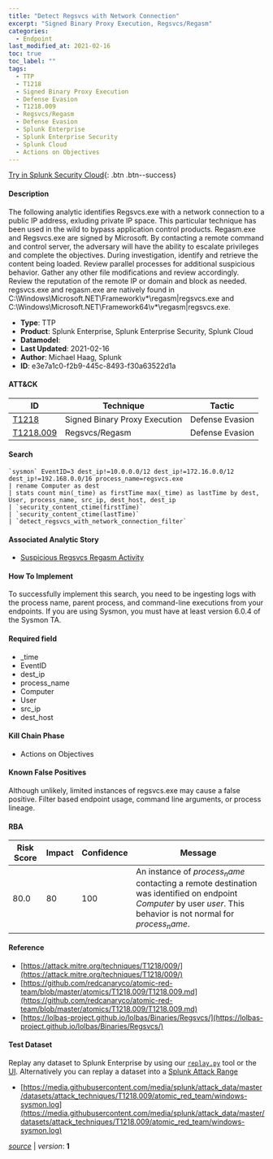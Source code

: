 ```yaml
---
title: "Detect Regsvcs with Network Connection"
excerpt: "Signed Binary Proxy Execution, Regsvcs/Regasm"
categories:
  - Endpoint
last_modified_at: 2021-02-16
toc: true
toc_label: ""
tags:
  - TTP
  - T1218
  - Signed Binary Proxy Execution
  - Defense Evasion
  - T1218.009
  - Regsvcs/Regasm
  - Defense Evasion
  - Splunk Enterprise
  - Splunk Enterprise Security
  - Splunk Cloud
  - Actions on Objectives
---
```




[Try in Splunk Security Cloud](https://www.splunk.com/en_us/cyber-security.html){: .btn .btn--success}

#### Description

The following analytic identifies Regsvcs.exe with a network connection to a public IP address, exluding private IP space. This particular technique has been used in the wild to bypass application control products. Regasm.exe and Regsvcs.exe are signed by Microsoft. By contacting a remote command and control server, the adversary will have the ability to escalate privileges and complete the objectives. During investigation, identify and retrieve the content being loaded. Review parallel processes for additional suspicious behavior. Gather any other file modifications and review accordingly. Review the reputation of the remote IP or domain and block as needed. regsvcs.exe and regasm.exe are natively found in C:\Windows\Microsoft.NET\Framework\v*\regasm|regsvcs.exe and C:\Windows\Microsoft.NET\Framework64\v*\regasm|regsvcs.exe.

- **Type**: TTP
- **Product**: Splunk Enterprise, Splunk Enterprise Security, Splunk Cloud
- **Datamodel**: 
- **Last Updated**: 2021-02-16
- **Author**: Michael Haag, Splunk
- **ID**: e3e7a1c0-f2b9-445c-8493-f30a63522d1a


#### ATT&CK

| ID          | Technique   | Tactic         |
| ----------- | ----------- | -------------- |
| [T1218](https://attack.mitre.org/techniques/T1218/) | Signed Binary Proxy Execution | Defense Evasion |
| [T1218.009](https://attack.mitre.org/techniques/T1218/009/) | Regsvcs/Regasm | Defense Evasion |


#### Search

```
`sysmon` EventID=3 dest_ip!=10.0.0.0/12 dest_ip!=172.16.0.0/12 dest_ip!=192.168.0.0/16 process_name=regsvcs.exe 
| rename Computer as dest 
| stats count min(_time) as firstTime max(_time) as lastTime by dest, User, process_name, src_ip, dest_host, dest_ip 
| `security_content_ctime(firstTime)` 
| `security_content_ctime(lastTime)` 
| `detect_regsvcs_with_network_connection_filter`
```

#### Associated Analytic Story
* [Suspicious Regsvcs Regasm Activity](/stories/suspicious_regsvcs_regasm_activity)


#### How To Implement
To successfully implement this search, you need to be ingesting logs with the process name, parent process, and command-line executions from your endpoints. If you are using Sysmon, you must have at least version 6.0.4 of the Sysmon TA.

#### Required field
* _time
* EventID
* dest_ip
* process_name
* Computer
* User
* src_ip
* dest_host


#### Kill Chain Phase
* Actions on Objectives


#### Known False Positives
Although unlikely, limited instances of regsvcs.exe may cause a false positive. Filter based endpoint usage, command line arguments, or process lineage.


#### RBA

| Risk Score  | Impact      | Confidence   | Message      |
| ----------- | ----------- |--------------|--------------|
| 80.0 | 80 | 100 | An instance of $process_name$ contacting a remote destination was identified on endpoint $Computer$ by user $user$. This behavior is not normal for $process_name$. |





#### Reference

* [https://attack.mitre.org/techniques/T1218/009/](https://attack.mitre.org/techniques/T1218/009/)
* [https://github.com/redcanaryco/atomic-red-team/blob/master/atomics/T1218.009/T1218.009.md](https://github.com/redcanaryco/atomic-red-team/blob/master/atomics/T1218.009/T1218.009.md)
* [https://lolbas-project.github.io/lolbas/Binaries/Regsvcs/](https://lolbas-project.github.io/lolbas/Binaries/Regsvcs/)



#### Test Dataset
Replay any dataset to Splunk Enterprise by using our [`replay.py`](https://github.com/splunk/attack_data#using-replaypy) tool or the [UI](https://github.com/splunk/attack_data#using-ui).
Alternatively you can replay a dataset into a [Splunk Attack Range](https://github.com/splunk/attack_range#replay-dumps-into-attack-range-splunk-server)

* [https://media.githubusercontent.com/media/splunk/attack_data/master/datasets/attack_techniques/T1218.009/atomic_red_team/windows-sysmon.log](https://media.githubusercontent.com/media/splunk/attack_data/master/datasets/attack_techniques/T1218.009/atomic_red_team/windows-sysmon.log)



[*source*](https://github.com/splunk/security_content/tree/develop/detections/endpoint/detect_regsvcs_with_network_connection.yml) \| *version*: **1**